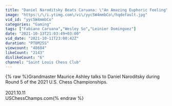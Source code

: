 ```yaml
---
title: "Daniel Naroditsky Beats Caruana: \"An Amazing Euphoric Feeling\""
image: "https:\/\/i.ytimg.com\/vi\/yyc5W4mmbCo\/hqdefault.jpg"
vid_id: "yyc5W4mmbCo"
categories: "Gaming"
tags: ["Fabiano Caruana","Wesley So","Leinier Dominguez"]
date: "2021-10-13T21:03:49+03:00"
vid_date: "2021-10-11T23:00:42Z"
duration: "PT8M25S"
viewcount: "48684"
likeCount: "2143"
dislikeCount: "6"
channel: "Saint Louis Chess Club"
---
```

{% raw %}Grandmaster Maurice Ashley talks to Daniel Naroditsky during Round 5 of the 2021 U.S. Chess Championships.<br /><br />2021.10.11<br />USChessChamps.com{% endraw %}
